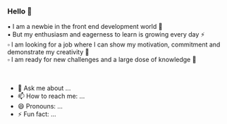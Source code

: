 ### Hello :raising_hand:

<!--
**paulaami/paulaami** is a ✨ _special_ ✨ repository because its `README.md` (this file) appears on your GitHub profile.
-->

:black_small_square:  I am a newbie in the front end development world :girl: <br>
:black_small_square:  But my enthusiasm and eagerness to learn is growing every day :zap: <br>
:white_small_square:  I am looking for a job where I can show my motivation, commitment and demonstrate my creativity :tada: <br>
:white_small_square:  I am ready for new challenges and a large dose of knowledge :muscle: <br><br><br>
- 💬 Ask me about ...
- 📫 How to reach me: ...
- 😄 Pronouns: ...
- ⚡ Fun fact: ...

